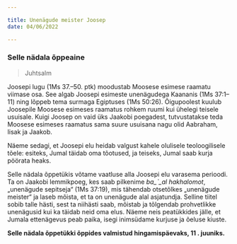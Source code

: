 ```yaml
---

title: Unenägude meister Joosep  
date: 04/06/2022  

---
```


### Selle nädala õppeaine

> <p>Juhtsalm</p>

Joosepi lugu (1Ms 37.–50. ptk) moodustab Moosese esimese raamatu viimase osa. See algab Joosepi esimeste unenägudega Kaananis (1Ms 37:1–11) ning lõppeb tema surmaga Egiptuses (1Ms 50:26). Õigupoolest kuulub Joosepile Moosese esimeses raamatus rohkem ruumi kui ühelegi teisele usuisale. Kuigi Joosep on vaid üks Jaakobi poegadest, tutvustatakse teda Moosese esimeses raamatus sama suure usuisana nagu olid Aabraham, Iisak ja Jaakob.

Näeme sedagi, et Joosepi elu heidab valgust kahele olulisele teoloogilisele tõele: esiteks, Jumal täidab oma tõotused, ja teiseks, Jumal saab kurja pöörata heaks.

Selle nädala õppetükis võtame vaatluse alla Joosepi elu varasema perioodi. Ta on Jaakobi lemmikpoeg, kes saab pilkenime _ba_ˋ_al hakhalomot_, „unenägude sepitseja“ (1Ms 37:19), mis tähendab otsetõlkes „unenägude meister“ ja laseb mõista, et ta on unenägude alal asjatundja. Selline tiitel sobib talle hästi, sest ta niihästi saab, mõistab ja tõlgendab prohvetlikke unenägusid kui ka täidab neid oma elus. Näeme neis peatükkides jälle, et Jumala ettenägevus peab paika, isegi inimsüdame kurjuse ja õeluse kiuste.

__Selle nädala õppetükki õppides valmistud hingamispäevaks, 11 . juuniks.__